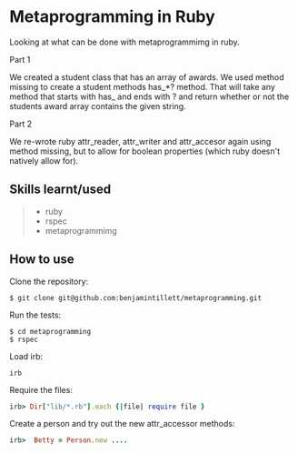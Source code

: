 
Metaprogramming in Ruby
========================

Looking at what can be done with metaprogrammimg in ruby.

Part 1 

We created a student class that has an array of awards. We used method missing to create a student methods has_*? method. That will take any method that starts with has_  and ends with ? and return whether or not the students award array contains the given string.

Part 2 

We re-wrote ruby attr_reader, attr_writer and attr_accesor again using method missing, but to allow for boolean properties (which ruby doesn't natively allow for).


Skills learnt/used
-----------------
> * ruby  
> * rspec
> * metaprogrammimg

How to use
----------

Clone the repository:

```shell 
$ git clone git@github.com:benjamintillett/metaprogramming.git
```

Run the tests:

```shell 
$ cd metaprogramming
$ rspec
```

Load irb:

```shell 
irb
```

Require the files:

```ruby
irb> Dir["lib/*.rb"].each {|file| require file }
```

Create a person and try out the new attr_accessor methods:

```ruby
irb>  Betty = Person.new ....
```



